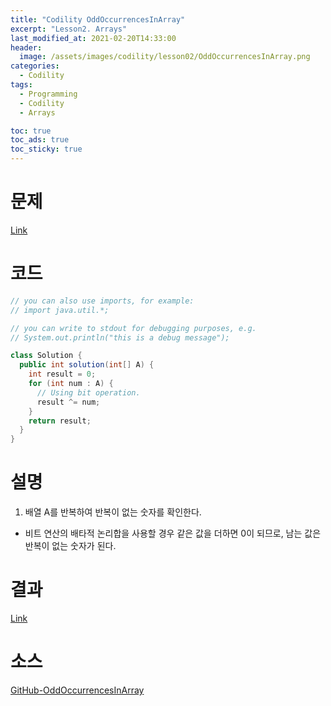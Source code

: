 ```yaml
---
title: "Codility OddOccurrencesInArray"
excerpt: "Lesson2. Arrays"
last_modified_at: 2021-02-20T14:33:00
header:
  image: /assets/images/codility/lesson02/OddOccurrencesInArray.png
categories:
  - Codility
tags:
  - Programming
  - Codility
  - Arrays

toc: true
toc_ads: true
toc_sticky: true
---
```

# 문제
[Link](https://app.codility.com/programmers/lessons/2-arrays/odd_occurrences_in_array/)

# 코드
```java
// you can also use imports, for example:
// import java.util.*;

// you can write to stdout for debugging purposes, e.g.
// System.out.println("this is a debug message");

class Solution {
  public int solution(int[] A) {
    int result = 0;
    for (int num : A) {
      // Using bit operation.
      result ^= num;
    }
    return result;
  }
}
```

# 설명
1. 배열 A를 반복하여 반복이 없는 숫자를 확인한다.
- 비트 연산의 배타적 논리합을 사용할 경우 같은 값을 더하면 0이 되므로, 남는 값은 반복이 없는 숫자가 된다.

# 결과
[Link](https://app.codility.com/demo/results/trainingPK5C7W-QF2/)

# 소스
[GitHub-OddOccurrencesInArray](https://github.com/GracefulSoul/Sample/blob/master/src/main/java/gracefulsoul/codility/lesson02/OddOccurrencesInArray.java)